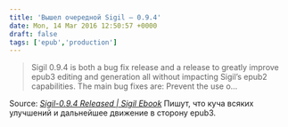 ```yaml
---
title: 'Вышел очередной Sigil — 0.9.4'
date: Mon, 14 Mar 2016 12:50:57 +0000
draft: false
tags: ['epub','production']
---
```


> Sigil 0.9.4 is both a bug fix release and a release to greatly improve epub3 editing and generation all without impacting Sigil’s epub2 capabilities. The main bug fixes are: Prevent the use o…

Source: _[Sigil-0.9.4 Released | Sigil Ebook](https://sigil-ebook.com/2016/03/13/sigil-0-9-4-released/)_ Пишут, что куча всяких улучшений и дальнейшее движение в сторону epub3.